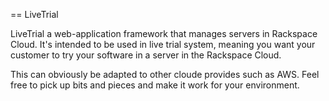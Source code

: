 == LiveTrial

LiveTrial a web-application framework that manages servers
in Rackspace Cloud. It's intended to be used in live trial
system, meaning you want your customer to try your software
in a server in the Rackspace Cloud.

This can obviously be adapted to other cloude provides such
as AWS.
Feel free to pick up bits and pieces and make it work for
your environment.

